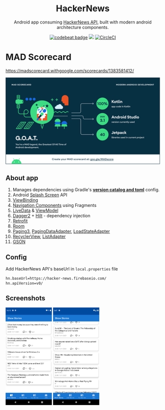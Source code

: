 <h1 align="center"> HackerNews </h1>

<p align="center">Android app consuming <a href="https://hacker-news.firebaseio.com/v0/">HackerNews API</a>, built with modern android architecture components.</p>

<div align="center">
<a  href="https://codebeat.co/projects/github-com-fayaz07-hackernews-main"><img alt="codebeat badge" src="https://codebeat.co/badges/4dcfd535-f589-4121-b014-e212a9abb337" /></a> 
<a href="https://www.codacy.com/gh/fayaz07/HackerNews/dashboard?utm_source=github.com&amp;utm_medium=referral&amp;utm_content=fayaz07/HackerNews&amp;utm_campaign=Badge_Grade"><img src="https://app.codacy.com/project/badge/Grade/437257ee0dfa4fb9948ce147729270be"/></a> 
<a href="https://circleci.com/gh/fayaz07/HackerNews/tree/main"><img alt="CircleCI" src="https://circleci.com/gh/fayaz07/HackerNews/tree/main.svg?style=svg" /></a> </div>

# MAD Scorecard

https://madscorecard.withgoogle.com/scorecards/1383581412/

<img src="screenshots/mad/summary.png"/>

## About app

1. Manages dependencies using Gradle's [**version catalog and toml**](https://docs.gradle.org/current/userguide/platforms.html) config.
2. Android [Splash Screen](https://developer.android.com/guide/topics/ui/splash-screen) API
3. [ViewBinding](https://developer.android.com/topic/libraries/view-binding)
4. [Navigation Components](https://developer.android.com/guide/navigation/navigation-getting-started) using Fragments
5. [LiveData](https://developer.android.com/reference/android/arch/lifecycle/LiveData) & [ViewModel](https://developer.android.com/reference/android/arch/lifecycle/ViewModel)
6. [Dagger2](https://developer.android.com/training/dependency-injection/dagger-basics) + [Hilt](https://developer.android.com/training/dependency-injection/hilt-android) - dependency injection
7. [Retrofit](https://square.github.io/retrofit/)
8. [Room](https://developer.android.com/training/data-storage/room)
9. [Paging3](https://developer.android.com/topic/libraries/architecture/paging/v3-overview), [PagingDataAdapter](https://developer.android.com/reference/kotlin/androidx/paging/PagingDataAdapter), [LoadStateAdapter](https://developer.android.com/reference/kotlin/androidx/paging/LoadStateAdapter)
10. [RecyclerView](https://developer.android.com/guide/topics/ui/layout/recyclerview), [ListAdapter](https://developer.android.com/reference/androidx/recyclerview/widget/ListAdapter)
11. [GSON](https://github.com/google/gson)

## Config

Add HackerNews API's baseUrl in `local.properties` file

```properties
hn.baseUrl=https://hacker-news.firebaseio.com/
hn.apiVersion=v0/
```

## Screenshots

<img src="screenshots/Screenshot_1638044797.png" width="30%" height="30%"/> <img src="screenshots/Screenshot_1638188243.png" width="30%" height="30%"/>
